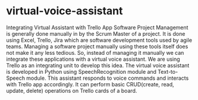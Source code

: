 # virtual-voice-assistant

Integrating Virtual Assistant with Trello App
  Software Project Management is generally done manually in by the Scrum Master of a project. It is done using Excel, Trello, Jira which are software development tools used by agile teams. Managing a software project manually using these tools itself does not make it any less tedious. So, instead of managing it manually we can integrate these applications with a virtual voice assistant. We are using Trello as an integrating unit to develop this idea. The virtual voice assistant is developed in Python using SpeechRecognition module and Text-to-Speech module. This assistant responds to voice commands and interacts with Trello app accordingly. It can perform basic CRUD(create, read, update, delete) operations on Trello cards of a board. 
